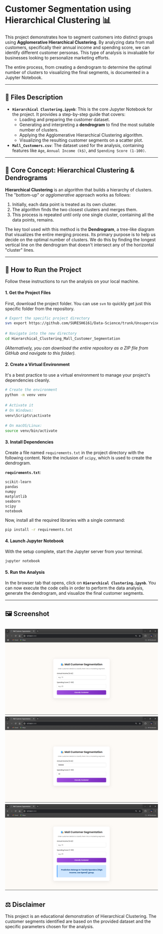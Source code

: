 
# Customer Segmentation using Hierarchical Clustering 📊

This project demonstrates how to segment customers into distinct groups using **Agglomerative Hierarchical Clustering**. By analyzing data from mall customers, specifically their annual income and spending score, we can identify different customer personas. This type of analysis is invaluable for businesses looking to personalize marketing efforts.

The entire process, from creating a dendrogram to determine the optimal number of clusters to visualizing the final segments, is documented in a Jupyter Notebook.

-----

## 📄 Files Description

  * **`Hierarchical Clustering.ipynb`**: This is the core Jupyter Notebook for the project. It provides a step-by-step guide that covers:
      * Loading and preparing the customer dataset.
      * Generating and interpreting a **dendrogram** to find the most suitable number of clusters.
      * Applying the Agglomerative Hierarchical Clustering algorithm.
      * Visualizing the resulting customer segments on a scatter plot.
  * **`Mall_Customers.csv`**: The dataset used for the analysis, containing features like `Age`, `Annual Income (k$)`, and `Spending Score (1-100)`.

-----

## 🧠 Core Concept: Hierarchical Clustering & Dendrograms

**Hierarchical Clustering** is an algorithm that builds a hierarchy of clusters. The "bottom-up" or *agglomerative* approach works as follows:

1.  Initially, each data point is treated as its own cluster.
2.  The algorithm finds the two closest clusters and merges them.
3.  This process is repeated until only one single cluster, containing all the data points, remains.

The key tool used with this method is the **Dendrogram**, a tree-like diagram that visualizes the entire merging process. Its primary purpose is to help us decide on the optimal number of clusters. We do this by finding the longest vertical line on the dendrogram that doesn't intersect any of the horizontal "cluster" lines.

-----

## 🚀 How to Run the Project

Follow these instructions to run the analysis on your local machine.

#### 1\. Get the Project Files

First, download the project folder. You can use `svn` to quickly get just this specific folder from the repository.

```bash
# Export the specific project directory
svn export https://github.com/SURESH6161/Data-Science/trunk/Unsupervised/Hierarchical_Clustering_Mall_Customer_Segmentation

# Navigate into the new directory
cd Hierarchical_Clustering_Mall_Customer_Segmentation
```

*(Alternatively, you can download the entire repository as a ZIP file from GitHub and navigate to this folder).*

#### 2\. Create a Virtual Environment

It's a best practice to use a virtual environment to manage your project's dependencies cleanly.

```bash
# Create the environment
python -m venv venv

# Activate it
# On Windows:
venv\Scripts\activate

# On macOS/Linux:
source venv/bin/activate
```

#### 3\. Install Dependencies

Create a file named `requirements.txt` in the project directory with the following content. Note the inclusion of `scipy`, which is used to create the dendrogram.

**`requirements.txt`**:

```
scikit-learn
pandas
numpy
matplotlib
seaborn
scipy
notebook
```

Now, install all the required libraries with a single command:

```bash
pip install -r requirements.txt
```

#### 4\. Launch Jupyter Notebook

With the setup complete, start the Jupyter server from your terminal.

```bash
jupyter notebook
```

#### 5\. Run the Analysis

In the browser tab that opens, click on **`Hierarchical Clustering.ipynb`**. You can now execute the code cells in order to perform the data analysis, generate the dendrogram, and visualize the final customer segments.

-----

## 🖼️ Screenshot

![General interface](img1.png)
![Filling in the details](img2.png)
![Final predicted result](img3.png)
-----

## ⚖️ Disclaimer

This project is an educational demonstration of Hierarchical Clustering. The customer segments identified are based on the provided dataset and the specific parameters chosen for the analysis.